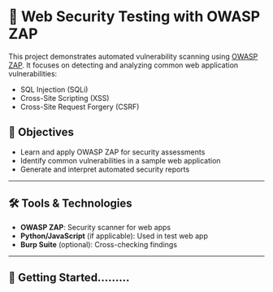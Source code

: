 # 🔐 Web Security Testing with OWASP ZAP

This project demonstrates automated vulnerability scanning using [OWASP ZAP](https://www.zaproxy.org/). It focuses on detecting and analyzing common web application vulnerabilities:
- SQL Injection (SQLi)
- Cross-Site Scripting (XSS)
- Cross-Site Request Forgery (CSRF)

## 📌 Objectives

- Learn and apply OWASP ZAP for security assessments
- Identify common vulnerabilities in a sample web application
- Generate and interpret automated security reports

---

## 🛠️ Tools & Technologies

- **OWASP ZAP**: Security scanner for web apps
- **Python/JavaScript** (if applicable): Used in test web app
- **Burp Suite** (optional): Cross-checking findings

---

## 🚀 Getting Started.........
